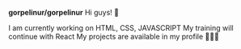 
**gorpelinur/gorpelinur** 
Hi guys! 👋

I am currently working on HTML, CSS, JAVASCRIPT
My training will continue with React
My projects are available in my profile 👩🏻‍💻
